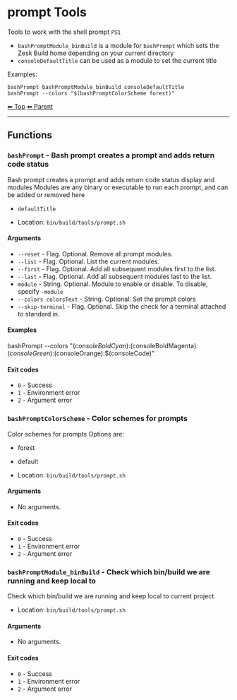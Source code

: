# prompt Tools

Tools to work with the shell prompt `PS1`

- `bashPromptModule_binBuild` is a module for `bashPrompt` which sets the Zesk Build home depending on your current directory
- `consoleDefaultTitle` can be used as a module to set the current title

Examples:

    bashPrompt bashPromptModule_binBuild consoleDefaultTitle
    bashPrompt --colors "$(bashPromptColorScheme forest)"

<!-- TEMPLATE header 2 -->
[⬅ Top](index.md) [⬅ Parent ](../index.md)
<hr />

## Functions

### `bashPrompt` - Bash prompt creates a prompt and adds return code status

Bash prompt creates a prompt and adds return code status display and modules
Modules are any binary or executable to run each prompt, and can be added or removed here
- `defaultTitle`

- Location: `bin/build/tools/prompt.sh`

#### Arguments

- `--reset` - Flag. Optional. Remove all prompt modules.
- `--list` - Flag. Optional. List the current modules.
- `--first` - Flag. Optional. Add all subsequent modules first to the list.
- `--last` - Flag. Optional. Add all subsequent modules last to the list.
- `module` - String. Optional. Module to enable or disable. To disable, specify `-module`
- `--colors colorsText` - String. Optional. Set the prompt colors
- `--skip-terminal` - Flag. Optional. Skip the check for a terminal attached to standard in.

#### Examples

bashPrompt --colors "$(consoleBoldCyan):$(consoleBoldMagenta):$(consoleGreen):$(consoleOrange):$(consoleCode)"

#### Exit codes

- `0` - Success
- `1` - Environment error
- `2` - Argument error
### `bashPromptColorScheme` - Color schemes for prompts

Color schemes for prompts
Options are:
- forest
- default

- Location: `bin/build/tools/prompt.sh`

#### Arguments

- No arguments.

#### Exit codes

- `0` - Success
- `1` - Environment error
- `2` - Argument error

### `bashPromptModule_binBuild` - Check which bin/build we are running and keep local to

Check which bin/build we are running and keep local to current project

- Location: `bin/build/tools/prompt.sh`

#### Arguments

- No arguments.

#### Exit codes

- `0` - Success
- `1` - Environment error
- `2` - Argument error
